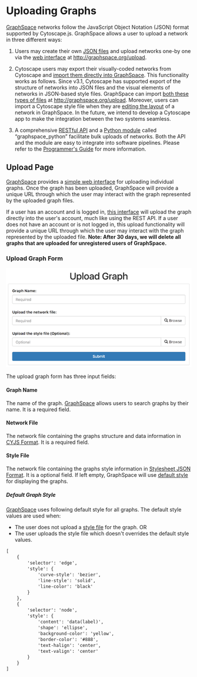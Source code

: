 # Uploading Graphs

[GraphSpace](http://graphspace.org) networks follow the JavaScript Object Notation (JSON) format supported by Cytoscape.js. GraphSpace allows a user to upload a network in three different ways:

1. Users may create their own [JSON files](/GraphSpace_Network_Model.html) and upload networks one-by one via the [web interface](#upload-page) at http://graphspace.org/upload.

2. Cytoscape users may export their visually-coded networks from Cytoscape and [import them directly into GraphSpace](/Uploading_Graphs.html#style-file). This functionality works as follows. Since v3.1, Cytoscape has supported export of the structure of networks into JSON files and the visual elements of networks in JSON-based style files. GraphSpace can import [both these types of files](/GraphSpace_Network_Model.html) at http://graphspace.org/upload. Moreover, users can import a Cytoscape style file when they are [editing the layout](/Editing_Layouts.html) of a network in GraphSpace. In the future, we intend to develop a Cytoscape app to make the integration between the two systems seamless.

3. A comprehensive [RESTful API](/Programmers_Guide.html#graphspace-rest-api) and a [Python module](/Programmers_Guide.html#graphspace-python) called “graphspace_python” facilitate bulk uploads of networks. Both the API and the module are easy to integrate into software pipelines. Please refer to the [Programmer's Guide](/Programmers_Guide.html) for more information.

## Upload Page

[GraphSpace](http://graphspace.org) provides a [simple web interface](#upload-graph-form) for uploading individual graphs. Once the graph has been uploaded, GraphSpace will provide a unique URL through which the user may interact with the graph represented by the uploaded graph files.

If a user has an account and is logged in, [this interface](#upload-graph-form) will upload the graph directly into the user's account, much like using the REST API. If a user does not have an account or is not logged in, this upload functionality will provide a unique URL through which the user may interact with the graph represented by the uploaded file. **Note: After 30 days, we will delete all graphs that are uploaded for unregistered users of GraphSpace.**


### Upload Graph Form

![Upload Graph](_static/images/upload-page/gs-screenshot-upload-graph-form.png)

The upload graph form has three input fields:

#### Graph Name 

The name of the graph. [GraphSpace](http://graphspace.org) allows users to search graphs by their name. It is a required field. 

#### Network File 

The network file containing the graphs structure and data information in [CYJS Format](GraphSpace_Network_Model.html#cyjs-format). It is a required field.

#### Style File 

The network file containing the graphs style information in [Stylesheet JSON Format](GraphSpace_Network_Model.html#stylesheet-json-format). It is a optional field. If left empty, GraphSpace will use [default style](#default-graph-style) for displaying the graphs.

##### Default Graph Style

[GraphSpace](http://graphspace.org) uses following default style for all graphs. The default style values are used when:

- The user does not upload a [style file](#style-file) for the graph.
    OR
- The user uploads the style file which doesn't overrides the default style values.

```
[
    {
        'selector': 'edge',
        'style': {
            'curve-style': 'bezier',
            'line-style': 'solid',
            'line-color': 'black'
        }
    },
    {
        'selector': 'node',
        'style': {
            'content': 'data(label)',
            'shape': 'ellipse',
            'background-color': 'yellow',
            'border-color': '#888',
            'text-halign': 'center',
            'text-valign': 'center'
        }
    }
]
```

